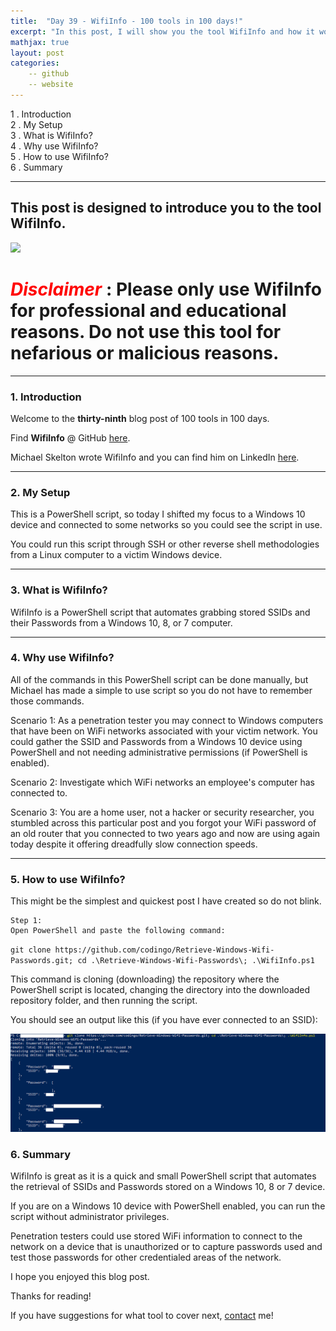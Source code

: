 ```yaml
---
title:  "Day 39 - WifiInfo - 100 tools in 100 days!"
excerpt: "In this post, I will show you the tool WifiInfo and how it works."
mathjax: true
layout: post
categories:
    -- github
    -- website
---
```


1 . Introduction
<br>
2 . My Setup
<br>
3 . What is WifiInfo?
<br>
4 . Why use WifiInfo?
<br>
5 . How to use WifiInfo?
<br>
6 . Summary

---

## This post is designed to introduce you to the tool WifiInfo.

![](https://cdn.pixabay.com/photo/2016/03/30/13/24/wifi-1290667_960_720.png)

# <span style="color:red">***Disclaimer***</span> : **Please only use WifiInfo for professional and educational reasons. Do not use this tool for nefarious or malicious reasons.**

---

### 1. **Introduction**

Welcome to the **thirty-ninth** blog post of 100 tools in 100 days.<br> 

Find **WifiInfo** @ GitHub [here](https://github.com/codingo/Retrieve-Windows-Wifi-Passwords).

Michael Skelton wrote WifiInfo and you can find him on LinkedIn [here](https://www.linkedin.com/in/skeltonm/).

---

### 2. **My Setup**

This is a PowerShell script, so today I shifted my focus to a Windows 10 device and connected to some networks so you could see the script in use. 

You could run this script through SSH or other reverse shell methodologies from a Linux computer to a victim Windows device. 

---

### 3. **What is WifiInfo?**

WifiInfo is a PowerShell script that automates grabbing stored SSIDs and their Passwords from a Windows 10, 8, or 7 computer. 

---

### 4. **Why use WifiInfo?**

All of the commands in this PowerShell script can be done manually, but Michael has made a simple to use script so you do not have to remember those commands. 

Scenario 1: As a penetration tester you may connect to Windows computers that have been on WiFi networks associated with your victim network. You could gather the SSID and Passwords from a Windows 10 device using PowerShell and not needing administrative permissions (if PowerShell is enabled). 

Scenario 2: Investigate which WiFi networks an employee's computer has connected to. 

Scenario 3: You are a home user, not a hacker or security researcher, you stumbled across this particular post and you forgot your WiFi password of an old router that you connected to two years ago and now are using again today despite it offering dreadfully slow connection speeds. 

---

### 5. **How to use WifiInfo?**

This might be the simplest and quickest post I have created so do not blink.

    Step 1:
    Open PowerShell and paste the following command:

`git clone https://github.com/codingo/Retrieve-Windows-Wifi-Passwords.git; cd .\Retrieve-Windows-Wifi-Passwords\; .\WifiInfo.ps1`

This command is cloning (downloading) the repository where the PowerShell script is located, changing the directory into the downloaded repository folder, and then running the script. 

You should see an output like this (if you have ever connected to an SSID):

![](https://raw.githubusercontent.com/matthewomccorkle/matthewomccorkle.github.io/master/_posts/assets/100%20tools/wifiinfo/wifiinfo1.PNG)


### 6. **Summary**

WifiInfo is great as it is a quick and small PowerShell script that automates the retrieval of SSIDs and Passwords stored on a Windows 10, 8 or 7 device.

If you are on a Windows 10 device with PowerShell enabled, you can run the script without administrator privileges. 

Penetration testers could use stored WiFi information to connect to the network on a device that is unauthorized or to capture passwords used and test those passwords for other credentialed areas of the network. 

I hope you enjoyed this blog post.

Thanks for reading!<br>

If you have suggestions for what tool to cover next, [contact](mailto:matthew.o.mccorkle@gmail.com) me!
